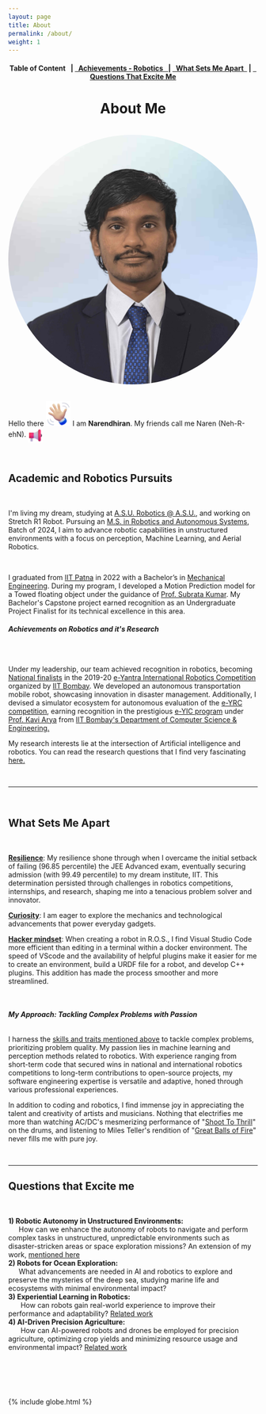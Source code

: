 ```yaml
---
layout: page
title: About
permalink: /about/
weight: 1
---
```


<!-- <link rel="stylesheet" type="text/css" href="../_sass/_base.scss"> -->

<h4 style="text-align: center;"> <strong>Table of Content&ensp;</strong> | <a href="#achievements">&ensp;Achievements - Robotics&ensp; </a> | <a href="#distinguishesme">&ensp;What Sets Me Apart&ensp;</a> | <a href="#Questionsexcitesme">&ensp;Questions That Excite Me</a> </h4>


<!-- # **About Me** -->
<h1 style="text-align: center;"><b>About Me</b></h1>
<br>

<div class="column">
  <div>
    <img class="profilepic" style="float: center; border-radius: 50%;" src="../imgs/naren_about.jpeg" alt="Naren" title="Naren (Neh-R-ehN)" />
  </div>

<div class="column" style="width: 100%; margin-left: 0px">

  <br>
  <p  >Hello there <img  id="rotating-image" class="emoji" title=":wave:" alt=":wave:" src="../imgs/hi.webp" height="50" width="50"> I am <b>Narendhiran</b>. My friends call me Naren (Neh-R-ehN). 
  <!-- https://github.githubassets.com/images/icons/emoji/unicode/1f44b.png -->
  <img class="emoji" title=":play:" alt=":play:" src="../imgs/loudspeaker_3d.png" height="30" width="30" style="vertical-align: middle; cursor: pointer;" id="play-button">  </p>

  <br>

  <h2><b>Academic and Robotics Pursuits</b></h2>
  <br>

  <p>
  I'm living my dream, studying at <a href="https://robotics.asu.edu/">A.S.U. Robotics @ A.S.U.</a>, and working on Stretch R1 Robot. Pursuing an <a href="https://ras.engineering.asu.edu/">M.S. in Robotics and Autonomous Systems</a>, Batch of 2024, I aim to advance robotic capabilities in unstructured environments with a focus on perception, Machine Learning, and Aerial Robotics. 
  </p>
  <br>
  <p >
  I graduated from <a href="https://www.iitp.ac.in/">IIT Patna</a> in 2022 with a Bachelor’s in <a href="https://www.iitp.ac.in/index.php/departments/engineering-technology/mechanical-engineering/">Mechanical Engineering</a>. During my program, I developed a Motion Prediction model for a Towed floating object under the guidance of <a href="https://www.iitp.ac.in/index.php/people-6/faculty/2-uncategorised/241-view-profile-38">Prof. Subrata Kumar</a>. My Bachelor's Capstone project earned recognition as an Undergraduate Project Finalist for its technical excellence in this area.
  </p>

  <h6   id="achievements"><b>Achievements on Robotics and it's Research</b></h6>
  <br>

  <p >
  Under my leadership, our team achieved recognition in robotics, becoming <a href="https://drive.google.com/file/d/1kweAUygwfA52OVF7uBK29grWofsJmhxy/view?usp=sharing">National finalists</a> in the 2019-20 <a href="https://portal.e-yantra.org/#about">e-Yantra International Robotics Competition</a> organized by <a href="https://www.iitb.ac.in/">IIT Bombay</a>. We developed an autonomous transportation mobile robot, showcasing innovation in disaster management. Additionally, I devised a simulator ecosystem for autonomous evaluation of the <a href="https://portal.e-yantra.org/#about">e-YRC competition</a>, earning recognition in the prestigious <a href="https://www.e-yantra.org/eysip">e-YIC program</a> under <a href="https://www.linkedin.com/in/kavi-arya/?originalSubdomain=in">Prof. Kavi Arya</a> from <a href="https://www.cse.iitb.ac.in/">IIT Bombay's Department of Computer Science & Engineering.</a>
  </p>

  <p >
    My research interests lie at the intersection of Artificial intelligence and robotics. You can read the research questions that I find very fascinating <a href="#Questionsexcitesme">here.</a>
  </p>
  <br>
  <hr> <!-- This line creates a horizontal divider -->
  <br>
  <h2 id="distinguishesme">
    <b>What Sets Me Apart</b>
  </h2><br>
  <p >
    <u><b>Resilience</b></u>: My resilience shone through when I overcame the initial setback of failing (96.85 percentile) the JEE Advanced exam, eventually securing admission (with 99.49 percentile) to my dream institute, IIT. This determination persisted through challenges in robotics competitions, internships, and research, shaping me into a tenacious problem solver and innovator.
  </p>
  <p >
    <u><b>Curiosity</b></u>: I am eager to explore the mechanics and technological advancements that power everyday gadgets.
  </p>
  <p >
    <u><b>Hacker mindset</b></u>: When creating a robot in R.O.S., I find Visual Studio Code more efficient than editing in a terminal within a docker environment. The speed of VScode and the availability of helpful plugins make it easier for me to create an environment, build a URDF file for a robot, and develop C++ plugins. This addition has made the process smoother and more streamlined.
  </p>
  <br>

  <h6><b>My Approach: Tackling Complex Problems with Passion</b></h6>


  <p >
  I harness the <a href="#distinguishesme">skills and traits mentioned above</a> to tackle complex problems, prioritizing problem quality. My passion lies in machine learning and perception methods related to robotics. With experience ranging from short-term code that secured wins in national and international robotics competitions to long-term contributions to open-source projects, my software engineering expertise is versatile and adaptive, honed through various professional experiences.
  </p>
  
  <p >
    In addition to coding and robotics, I find immense joy in appreciating the talent and creativity of artists and musicians. Nothing that electrifies me more than watching AC/DC's mesmerizing performance of "<a href="https://youtu.be/xRQnJyP77tY">Shoot To Thrill</a>" on the drums, and listening to Miles Teller's rendition of "<a href="https://youtu.be/pVcMsjyKlaM">Great Balls of Fire</a>" never fills me with pure joy.
  </p>
  <br>
  <hr> <!-- This line creates a horizontal divider -->
  <h2 id="Questionsexcitesme"><b>Questions that Excite me</b></h2><br>
  <p>
    <b>1) Robotic Autonomy in Unstructured Environments:</b> <br> &emsp;&ensp;How can we enhance the autonomy of robots to navigate and perform complex tasks in unstructured, unpredictable environments such as disaster-stricken areas or space exploration missions? An extension of my work, <a href="/projects/eyrc">mentioned here</a> <br> 
    <b>2) Robots for Ocean Exploration:</b> <br>&emsp;&ensp;What advancements are needed in AI and robotics to explore and preserve the mysteries of the deep sea, studying marine life and ecosystems with minimal environmental impact?   <br>
    <b>3) Experiential Learning in Robotics:</b> <br>&emsp;&ensp; How can robots gain real-world experience to improve their performance and adaptability? <a href="/projects/objectgoalnav">Related work</a> <br>  
    <b>4) AI-Driven Precision Agriculture:</b> <br>&emsp;&ensp;  How can AI-powered robots and drones be employed for precision agriculture, optimizing crop yields and minimizing resource usage and environmental impact? <a href="/projects/mambo">Related work</a> <br>
  </p>
</div></div>

<br><br><br>

{% include globe.html %}


<br><br><br>

<style>
  iframe{
    width: 110%; /* Set a different width for screens <= 600px */
    height: 400px; /* Set a different height for screens <= 600px */
    /* text-align: center; */
  }
</style>

<!-- 
<script>
  // Function to scroll down by a specific number of pixels
  function scrollDownByPixels(pixels) {
      // Scroll to the top of the page
      window.scrollTo(0, 0);

      window.scrollBy(0, pixels);
  }

  // Scroll down by 200 pixels when the page loads
  window.onload = function() {
      scrollDownByPixels(200); // Adjust the value as needed
  }
</script> -->

<script>
    // Function to scroll down by a percentage of the width of the screen
    function scrollDownByPercentage(percentage) {
        // if (isFirstVisit()) {
        if (!localStorage.getItem('visited')) {
          const windowHeight = window.innerHeight; // Height of the viewpor t
          const pixelsToScroll = (percentage / 100) * windowHeight; // Calculate pixels based on percentage
          window.scrollBy(0, pixelsToScroll);
          localStorage.setItem('visited', 'true'); // Set the 'visited' flag in localStorage
        }
    }

    // Scroll down by 50% of the width of the screen when the page loads
    window.onload = function() {
        scrollDownByPercentage(10); // Adjust the percentage as needed
    }
</script>
